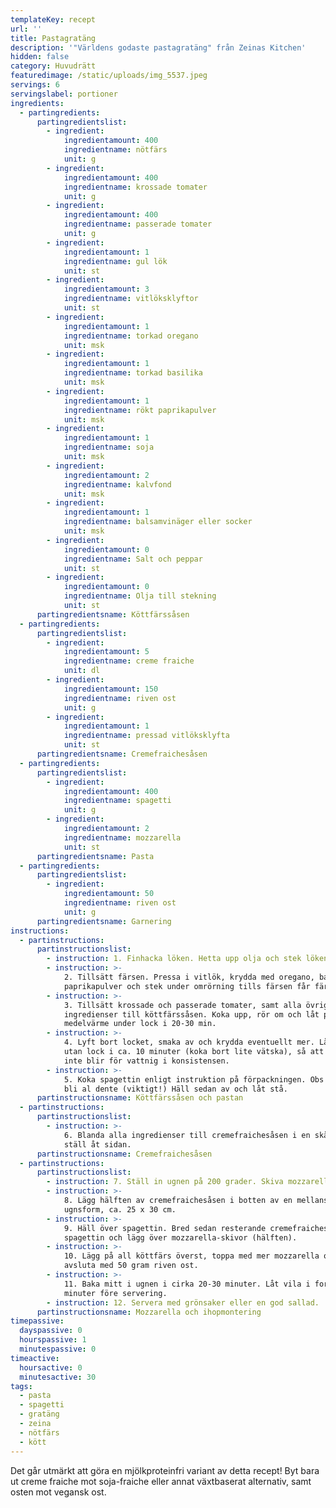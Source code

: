 ```yaml
---
templateKey: recept
url: ''
title: Pastagratäng
description: '"Världens godaste pastagratäng" från Zeinas Kitchen'
hidden: false
category: Huvudrätt
featuredimage: /static/uploads/img_5537.jpeg
servings: 6
servingslabel: portioner
ingredients:
  - partingredients:
      partingredientslist:
        - ingredient:
            ingredientamount: 400
            ingredientname: nötfärs
            unit: g
        - ingredient:
            ingredientamount: 400
            ingredientname: krossade tomater
            unit: g
        - ingredient:
            ingredientamount: 400
            ingredientname: passerade tomater
            unit: g
        - ingredient:
            ingredientamount: 1
            ingredientname: gul lök
            unit: st
        - ingredient:
            ingredientamount: 3
            ingredientname: vitlöksklyftor
            unit: st
        - ingredient:
            ingredientamount: 1
            ingredientname: torkad oregano
            unit: msk
        - ingredient:
            ingredientamount: 1
            ingredientname: torkad basilika
            unit: msk
        - ingredient:
            ingredientamount: 1
            ingredientname: rökt paprikapulver
            unit: msk
        - ingredient:
            ingredientamount: 1
            ingredientname: soja
            unit: msk
        - ingredient:
            ingredientamount: 2
            ingredientname: kalvfond
            unit: msk
        - ingredient:
            ingredientamount: 1
            ingredientname: balsamvinäger eller socker
            unit: msk
        - ingredient:
            ingredientamount: 0
            ingredientname: Salt och peppar
            unit: st
        - ingredient:
            ingredientamount: 0
            ingredientname: Olja till stekning
            unit: st
      partingredientsname: Köttfärssåsen
  - partingredients:
      partingredientslist:
        - ingredient:
            ingredientamount: 5
            ingredientname: creme fraiche
            unit: dl
        - ingredient:
            ingredientamount: 150
            ingredientname: riven ost
            unit: g
        - ingredient:
            ingredientamount: 1
            ingredientname: pressad vitlöksklyfta
            unit: st
      partingredientsname: Cremefraichesåsen
  - partingredients:
      partingredientslist:
        - ingredient:
            ingredientamount: 400
            ingredientname: spagetti
            unit: g
        - ingredient:
            ingredientamount: 2
            ingredientname: mozzarella
            unit: st
      partingredientsname: Pasta
  - partingredients:
      partingredientslist:
        - ingredient:
            ingredientamount: 50
            ingredientname: riven ost
            unit: g
      partingredientsname: Garnering
instructions:
  - partinstructions:
      partinstructionslist:
        - instruction: 1. Finhacka löken. Hetta upp olja och stek löken glansig.
        - instruction: >-
            2. Tillsätt färsen. Pressa i vitlök, krydda med oregano, basilika,
            paprikapulver och stek under omrörning tills färsen får färg.
        - instruction: >-
            3. Tillsätt krossade och passerade tomater, samt alla övriga
            ingredienser till köttfärssåsen. Koka upp, rör om och låt puttra på
            medelvärme under lock i 20-30 min.
        - instruction: >-
            4. Lyft bort locket, smaka av och krydda eventuellt mer. Låt puttra
            utan lock i ca. 10 minuter (koka bort lite vätska), så att såsen
            inte blir för vattnig i konsistensen.
        - instruction: >-
            5. Koka spagettin enligt instruktion på förpackningen. Obs - den ska
            bli al dente (viktigt!) Häll sedan av och låt stå.
      partinstructionsname: Köttfärssåsen och pastan
  - partinstructions:
      partinstructionslist:
        - instruction: >-
            6. Blanda alla ingredienser till cremefraichesåsen i en skål och
            ställ åt sidan.
      partinstructionsname: Cremefraichesåsen
  - partinstructions:
      partinstructionslist:
        - instruction: 7. Ställ in ugnen på 200 grader. Skiva mozzarellan i tunna skivor.
        - instruction: >-
            8. Lägg hälften av cremefraichesåsen i botten av en mellanstor
            ugnsform, ca. 25 x 30 cm.
        - instruction: >-
            9. Häll över spagettin. Bred sedan resterande cremefraichesås över
            spagettin och lägg över mozzarella-skivor (hälften).
        - instruction: >-
            10. Lägg på all köttfärs överst, toppa med mer mozzarella och
            avsluta med 50 gram riven ost.
        - instruction: >-
            11. Baka mitt i ugnen i cirka 20-30 minuter. Låt vila i formen några
            minuter före servering.
        - instruction: 12. Servera med grönsaker eller en god sallad.
      partinstructionsname: Mozzarella och ihopmontering
timepassive:
  dayspassive: 0
  hourspassive: 1
  minutespassive: 0
timeactive:
  hoursactive: 0
  minutesactive: 30
tags:
  - pasta
  - spagetti
  - gratäng
  - zeina
  - nötfärs
  - kött
---
```


Det går utmärkt att göra en mjölkproteinfri variant av detta recept! Byt bara ut creme fraiche mot soja-fraiche eller annat växtbaserat alternativ, samt osten mot vegansk ost.
